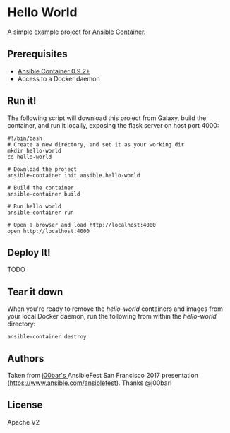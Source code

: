 # Hello World

A simple example project for [Ansible Container](https://github.com/ansible/ansible-container).

## Prerequisites

- [Ansible Container 0.9.2+](http://docs.ansible.com/ansible-container/installation.html)
- Access to a Docker daemon

## Run it!

The following script will download this project from Galaxy, build the container, and run it locally, exposing the flask server on host port 4000:

```
#!/bin/bash
# Create a new directory, and set it as your working dir
mkdir hello-world
cd hello-world 

# Download the project
ansible-container init ansible.hello-world

# Build the container
ansible-container build 

# Run hello world
ansible-container run

# Open a browser and load http://localhost:4000
open http://localhost:4000

```

## Deploy It!
TODO

## Tear it down

When you're ready to remove the *hello-world* containers and images from your local Docker daemon, run the following from within the *hello-world* directory:

```
ansible-container destroy
```

## Authors

Taken from [j00bar's ](https://github.com/j00bar) AnsibleFest San Francisco 2017 presentation (https://www.ansible.com/ansiblefest). Thanks @j00bar!

## License

Apache V2
